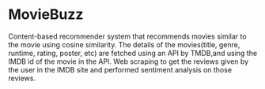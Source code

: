 # MovieBuzz
Content-based recommender system that recommends movies similar to the movie using cosine similarity. 
The details of the movies(title, genre, runtime, rating, poster, etc) are fetched using an API by TMDB,and using the IMDB id of the movie in the API. 
Web scraping to get the reviews given by the user in the IMDB site and performed sentiment analysis on those reviews.
